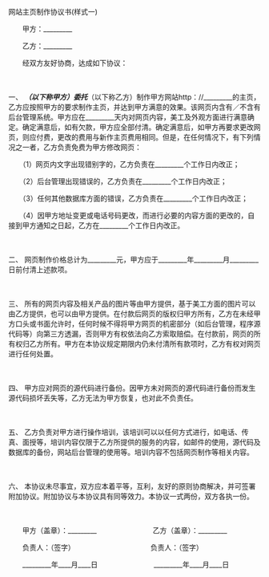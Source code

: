 



网站主页制作协议书(样式一)



 

　　甲方：_________　　

　　乙方：_________　　

　　经双方友好协商，达成如下协议：

　　

一、
_________（以下称甲方）委托_________（以下称乙方）制作甲方网站http：//_________的主页，乙方应按照甲方的要求制作主页，并达到甲方满意的效果。该网页内含有／不含有后台管理系统。甲方应在_________天内对网页内容，美工及外观方面进行满意确定。确定满意后，如有欠款，甲方应全部付清。确定满意后，如甲方再要求更改网页，则应付费，更改的费用与新作主页费用相同。但是，在任何情况下，有下列情况之一者，乙方负责免费为甲方修改网页：

　　（1）网页内文字出现错别字的，乙方负责在_________个工作日内改正；

　　（2）后台管理出现错误的，乙方负责在_________个工作日内改正；

　　（3）任何其他数据库方面的错误，乙方负责在_________个工作日内改正；

　　（4）因甲方地址变更或电话号码更改，而进行必要的内容方面的更改的，自接到甲方通知之日起，乙方在_________个工作日内改正。

　　

二、
网页制作价格总计为_________元，甲方应于_________年_________月_________日前付清上述款项。

　　

三、
所有的网页内容及相关产品的图片等由甲方提供，基于美工方面的图片可以由乙方提供，也可以由甲方提供。在付款后网页的版权归甲方所有，乙方在未经甲方口头或书面允许时，任何时候不得将甲方网页的机密部分（如后台管理，程序源代码等）向第三方透漏，否则甲方有权依法向乙方索取赔偿。在付款前，网页的所有权归乙方所有。甲方在本协议规定期限内仍未付清所有款项时，乙方有权对网页进行任何处置。

　　

四、
甲方应对网页的源代码进行备份。因甲方未对网页的源代码进行备份而发生源代码损坏丢失等，乙方无法为甲方恢复，也对此不负责任。

　　

五、
乙方负责对甲方进行操作培训，该培训可以以任何方式进行，如电话、传真、面授等，培训内容仅限于乙方所提供的服务的内容，如邮件的使用，源代码及数据库的备份，网站后台管理的使用等。培训内容不包括网页制作等相关内容。

　　

六、
本协议未尽事宜，双方应本着平等，互利，友好的原则协商解决，并可签署附加协议。附加协议与本协议具有同等效力。本协议一式两份，双方各执一份。　　

　　

　　甲方（盖章）：_________　　　　　　　　乙方（盖章）：_________　　

　　负责人：（签字）　　　　　　　　　　　 负责人：（签字）　　

　　_________年____月____日　　　　　　　　_________年____月____日